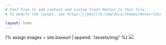 ```yaml
---
# Feel free to add content and custom Front Matter to this file.
# To modify the layout, see https://jekyllrb.com/docs/themes/#overriding-theme-defaults

layout: home
---
```


{% assign images = site.baseurl | append: '/assets/img/' %}
![]({{images}}/dices.jpeg)
